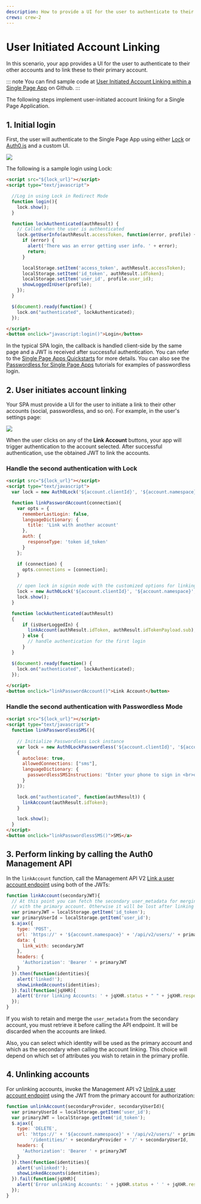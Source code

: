 ```yaml
---
description: How to provide a UI for the user to authenticate to their other accounts and link these to their primary account.
crews: crew-2
---
```


# User Initiated Account Linking

In this scenario, your app provides a UI for the user to authenticate to their other accounts and to link these to their primary account.

::: note
You can find sample code at [User Initiated Account Linking within a Single Page App](https://github.com/auth0/auth0-link-accounts-sample/tree/master/SPA) on Github.
:::

The following steps implement user-initiated account linking for a Single Page Application.

## 1. Initial login

First, the user will authenticate to the Single Page App using either [Lock](/libraries/lock) or [Auth0.js](/libraries/auth0js) and a custom UI.

![](/media/articles/link-accounts/spa-initial-login.png)

The following is a sample login using Lock:

```html
<script src="${lock_url}"></script>
<script type="text/javascript">

  //Log in using Lock in Redirect Mode
  function login(){
    lock.show();
  }

  function lockAuthenticated(authResult) {
    // Called when the user is authenticated
    lock.getUserInfo(authResult.accessToken, function(error, profile) {
      if (error) {
        alert('There was an error getting user info. ' + error);
        return;
      }

      localStorage.setItem('access_token', authResult.accessToken);
      localStorage.setItem('id_token', authResult.idToken);
      localStorage.setItem('user_id', profile.user_id);
      showLoggedInUser(profile);
    });
  }

  $(document).ready(function() {
    lock.on("authenticated", lockAuthenticated);
  });

</script>
<button onclick="javascript:login()">Login</button>
```

In the typical SPA login, the callback is handled client-side by the same page and a JWT is received after successful authentication. You can refer to the [Single Page Apps Quickstarts](/quickstart/spa) for more details. You can also see the [Passwordless for Single Page Apps](/connections/passwordless/spa) tutorials for examples of passwordless login.

## 2. User initiates account linking

Your SPA must provide a UI for the user to initiate a link to their other accounts (social, passwordless, and so on). For example, in the user's settings page:

![](/media/articles/link-accounts/spa-user-settings.png)

When the user clicks on any of the **Link Account** buttons, your app will trigger authentication to the account selected. After successful authentication, use the obtained JWT to link the accounts.

### Handle the second authentication with Lock

```html
<script src="${lock_url}"></script>
<script type="text/javascript">
  var lock = new Auth0Lock('${account.clientId}', '${account.namespace}');

  function linkPasswordAccount(connection){
    var opts = {
      rememberLastLogin: false,
      languageDictionary: {
        title: 'Link with another account'
      },
      auth: {
        responseType: 'token id_token'
      }
    };

    if (connection) {
      opts.connections = [connection];
    }

    // open lock in signin mode with the customized options for linking
    lock = new Auth0Lock('${account.clientId}', '${account.namespace}', opts);
    lock.show();
  }

  function lockAuthenticated(authResult)
  {
      if (isUserLoggedIn) {
        linkAccount(authResult.idToken, authResult.idTokenPayload.sub);
      } else {
        // handle authentication for the first login
      }
  }

  $(document).ready(function() {
    lock.on("authenticated", lockAuthenticated);
  });
  
</script>
<button onclick="linkPasswordAccount()">Link Account</button>
```

### Handle the second authentication with Passwordless Mode

```html
<script src="${lock_url}"></script>
<script type="text/javascript">
  function linkPasswordlessSMS(){
    
    // Initialize Passwordless Lock instance
    var lock = new Auth0LockPasswordless('${account.clientId}', '${account.namespace}',
    {
      autoclose: true,
      allowedConnections: ["sms"],
      languageDictionary: {
        passwordlessSMSInstructions: "Enter your phone to sign in <br>or create an account to link to."
      }
    });

    lock.on("authenticated", function(authResult)) {
      linkAccount(authResult.idToken);
    }

    lock.show();
  }
</script>
<button onclick="linkPasswordlessSMS()">SMS</a>
```

## 3. Perform linking by calling the Auth0 Management API

In the `linkAccount` function, call the Management API V2 [Link a user account endpoint](/api/v2#!/Users/post_identities) using both of the JWTs:

```js
function linkAccount(secondaryJWT){
  // At this point you can fetch the secondary user_metadata for merging
  // with the primary account. Otherwise it will be lost after linking the accounts
  var primaryJWT = localStorage.getItem('id_token');
  var primaryUserId = localStorage.getItem('user_id');
  $.ajax({
    type: 'POST',
    url: 'https://' + '${account.namespace}' + '/api/v2/users/' + primaryUserId + '/identities',
    data: {
      link_with: secondaryJWT
    },
    headers: {
      'Authorization': 'Bearer ' + primaryJWT
    }
  }).then(function(identities){
    alert('linked!');
    showLinkedAccounts(identities);
  }).fail(function(jqXHR){
    alert('Error linking Accounts: ' + jqXHR.status + " " + jqXHR.responseText);
  });
}
```

If you wish to retain and merge the `user_metadata` from the secondary account, you must retrieve it before calling the API endpoint. It will be discarded when the accounts are linked.

Also, you can select which identity will be used as the primary account and which as the secondary when calling the account linking. This choice will depend on which set of attributes you wish to retain in the primary profile.

## 4. Unlinking accounts

For unlinking accounts, invoke the Management API v2 [Unlink a user account endpoint](/api/v2#!/Users/delete_provider_by_user_id) using the JWT from the primary account for authorization:

```js
function unlinkAccount(secondaryProvider, secondaryUserId){
  var primaryUserId = localStorage.getItem('user_id');
  var primaryJWT = localStorage.getItem('id_token');
  $.ajax({
    type: 'DELETE',
    url: 'https://' + '${account.namespace}' + '/api/v2/users/' + primaryUserId +
         '/identities/' + secondaryProvider + '/' + secondaryUserId,
    headers: {
      'Authorization': 'Bearer ' + primaryJWT
    }
  }).then(function(identities){
    alert('unlinked!');
    showLinkedAccounts(identities);
  }).fail(function(jqXHR){
    alert('Error unlinking Accounts: ' + jqXHR.status + ' ' + jqXHR.responseText);
  });
}
```
